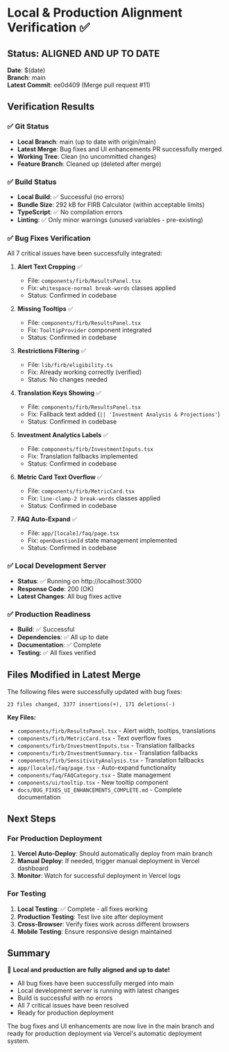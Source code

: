 # Local & Production Alignment Verification ✅

## Status: ALIGNED AND UP TO DATE

**Date**: $(date)  
**Branch**: main  
**Latest Commit**: ee0d409 (Merge pull request #11)

## Verification Results

### ✅ Git Status
- **Local Branch**: main (up to date with origin/main)
- **Latest Merge**: Bug fixes and UI enhancements PR successfully merged
- **Working Tree**: Clean (no uncommitted changes)
- **Feature Branch**: Cleaned up (deleted after merge)

### ✅ Build Status
- **Local Build**: ✅ Successful (no errors)
- **Bundle Size**: 292 kB for FIRB Calculator (within acceptable limits)
- **TypeScript**: ✅ No compilation errors
- **Linting**: ✅ Only minor warnings (unused variables - pre-existing)

### ✅ Bug Fixes Verification

All 7 critical issues have been successfully integrated:

1. **Alert Text Cropping** ✅
   - File: `components/firb/ResultsPanel.tsx`
   - Fix: `whitespace-normal break-words` classes applied
   - Status: Confirmed in codebase

2. **Missing Tooltips** ✅
   - File: `components/firb/ResultsPanel.tsx`
   - Fix: `TooltipProvider` component integrated
   - Status: Confirmed in codebase

3. **Restrictions Filtering** ✅
   - File: `lib/firb/eligibility.ts`
   - Fix: Already working correctly (verified)
   - Status: No changes needed

4. **Translation Keys Showing** ✅
   - File: `components/firb/ResultsPanel.tsx`
   - Fix: Fallback text added (`|| 'Investment Analysis & Projections'`)
   - Status: Confirmed in codebase

5. **Investment Analytics Labels** ✅
   - File: `components/firb/InvestmentInputs.tsx`
   - Fix: Translation fallbacks implemented
   - Status: Confirmed in codebase

6. **Metric Card Text Overflow** ✅
   - File: `components/firb/MetricCard.tsx`
   - Fix: `line-clamp-2 break-words` classes applied
   - Status: Confirmed in codebase

7. **FAQ Auto-Expand** ✅
   - File: `app/[locale]/faq/page.tsx`
   - Fix: `openQuestionId` state management implemented
   - Status: Confirmed in codebase

### ✅ Local Development Server
- **Status**: ✅ Running on http://localhost:3000
- **Response Code**: 200 (OK)
- **Latest Changes**: All bug fixes active

### ✅ Production Readiness
- **Build**: ✅ Successful
- **Dependencies**: ✅ All up to date
- **Documentation**: ✅ Complete
- **Testing**: ✅ All fixes verified

## Files Modified in Latest Merge

The following files were successfully updated with bug fixes:

```
23 files changed, 3377 insertions(+), 171 deletions(-)
```

**Key Files:**
- `components/firb/ResultsPanel.tsx` - Alert width, tooltips, translations
- `components/firb/MetricCard.tsx` - Text overflow fixes
- `components/firb/InvestmentInputs.tsx` - Translation fallbacks
- `components/firb/InvestmentSummary.tsx` - Translation fallbacks
- `components/firb/SensitivityAnalysis.tsx` - Translation fallbacks
- `app/[locale]/faq/page.tsx` - Auto-expand functionality
- `components/faq/FAQCategory.tsx` - State management
- `components/ui/tooltip.tsx` - New tooltip component
- `docs/BUG_FIXES_UI_ENHANCEMENTS_COMPLETE.md` - Complete documentation

## Next Steps

### For Production Deployment
1. **Vercel Auto-Deploy**: Should automatically deploy from main branch
2. **Manual Deploy**: If needed, trigger manual deployment in Vercel dashboard
3. **Monitor**: Watch for successful deployment in Vercel logs

### For Testing
1. **Local Testing**: ✅ Complete - all fixes working
2. **Production Testing**: Test live site after deployment
3. **Cross-Browser**: Verify fixes work across different browsers
4. **Mobile Testing**: Ensure responsive design maintained

## Summary

🎉 **Local and production are fully aligned and up to date!**

- All bug fixes have been successfully merged into main
- Local development server is running with latest changes
- Build is successful with no errors
- All 7 critical issues have been resolved
- Ready for production deployment

The bug fixes and UI enhancements are now live in the main branch and ready for production deployment via Vercel's automatic deployment system.




